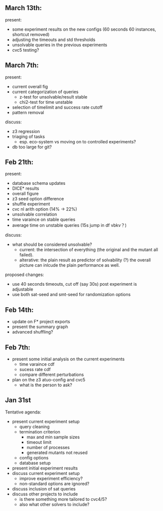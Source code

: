 ## March 13th:

present:

* some experiment results on the new configs (60 seconds 60 instances, shortcut removed)
* adjusting the timeouts and std thresholds
* unsolvable queries in the previous experiments
* cvc5 testing?

## March 7th:

present:

* current overall fig
* current categorization of queries
  * z-test for unsolvable/result stable
  * chi2-test for time unstable
* selection of timelimit and success rate cutoff
* pattern removal

discuss:

* z3 regression
* triaging of tasks
  * esp. eco-system vs moving on to controlled experiments?
* db too large for git?

## Feb 21th:

present:

* database schema updates
* DICE* results
* overall figure
* z3 seed option difference
* shuffle experiment
* cvc nl arith option (14% -> 22%)
* unsolvable correlation
* time varaince on stable queries
* average time on unstable queries (15s jump in df vbkv？)

discuss:
* what should be considered unsolvable? 
  * current: the intersection of everything (the original and the mutant all failed).
  * alterative: the plain result as predictor of solvability (?) the overall picture can inlcude the plain performance as well.

proposed changes:
 * use 40 seconds timeouts, cut off (say 30s) post experiment is adjustable  
 * use both sat-seed and smt-seed for randomization options

## Feb 14th:

* update on F* project exports
* present the summary graph
* advanced shuffling?

## Feb 7th:

* present some initial analysis on the current experiments 
   * time varaince cdf
   * sucess rate cdf
   * compare different perturbations
* plan on the z3 atuo-config and cvc5
   * what is the person to ask?

## Jan 31st

Tentative agenda:
* present current experiment setup
    * query cleaning
    * termination criterion
        * max and min sample sizes
        * timeout limit
        * number of processes
        * generated mutants not reused
    * config options
    * database setup
* present initial experiment results
* discuss current experiment setup
    * improve experiment efficiency?
    * non-standard options are ignored?
* discuss inclusion of sat queries
* discuss other projects to include
    * is there something more tailored to cvc4/5?
    * also what other solvers to include?
